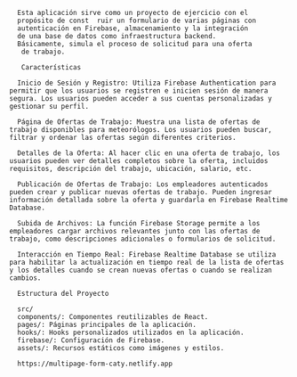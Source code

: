       Esta aplicación sirve como un proyecto de ejercicio con el
      propósito de const  ruir un formulario de varias páginas con
      autenticación en Firebase, almacenamiento y la integración
      de una base de datos como infraestructura backend.
      Básicamente, simula el proceso de solicitud para una oferta
       de trabajo.

       Características

      Inicio de Sesión y Registro: Utiliza Firebase Authentication para permitir que los usuarios se registren e inicien sesión de manera segura. Los usuarios pueden acceder a sus cuentas personalizadas y gestionar su perfil.

      Página de Ofertas de Trabajo: Muestra una lista de ofertas de trabajo disponibles para meteorólogos. Los usuarios pueden buscar, filtrar y ordenar las ofertas según diferentes criterios.

      Detalles de la Oferta: Al hacer clic en una oferta de trabajo, los usuarios pueden ver detalles completos sobre la oferta, incluidos requisitos, descripción del trabajo, ubicación, salario, etc.

      Publicación de Ofertas de Trabajo: Los empleadores autenticados pueden crear y publicar nuevas ofertas de trabajo. Pueden ingresar información detallada sobre la oferta y guardarla en Firebase Realtime Database.

      Subida de Archivos: La función Firebase Storage permite a los empleadores cargar archivos relevantes junto con las ofertas de trabajo, como descripciones adicionales o formularios de solicitud.

      Interacción en Tiempo Real: Firebase Realtime Database se utiliza para habilitar la actualización en tiempo real de la lista de ofertas y los detalles cuando se crean nuevas ofertas o cuando se realizan cambios.

      Estructura del Proyecto

      src/
      components/: Componentes reutilizables de React.
      pages/: Páginas principales de la aplicación.
      hooks/: Hooks personalizados utilizados en la aplicación.
      firebase/: Configuración de Firebase.
      assets/: Recursos estáticos como imágenes y estilos.

      https://multipage-form-caty.netlify.app
